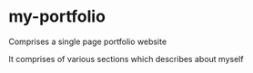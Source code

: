 # my-portfolio
Comprises a single page portfolio website

It comprises of various sections which describes about myself
